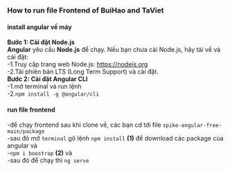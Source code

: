 ### How to run file Frontend of BuiHao and TaViet<br>
#### install angular về máy<br>
__Bước 1: Cài đặt Node.js__<br>
__Angular__ yêu cầu __Node.js__ để chạy. Nếu bạn chưa cài Node.js, hãy tải về và cài đặt:<br>
-1.Truy cập trang web Node.js: https://nodejs.org<br>
-2.Tải phiên bản LTS (Long Term Support) và cài đặt.<br>
__Bước 2: Cài đặt Angular CLI__<br>
-1.mở terminal và run lệnh<br>
-2.`npm install -g @angular/cli`<br>
#### run file frontend <br>
-để chạy frontend sau khi clone về, các bạn cd tới file `spike-angular-free-main/package`<br>
-sau đó mở `terminal` gõ lệnh `npm install` __(1)__ để download các package của angular và<br>
-`npm i boostrap` __(2)__ và  <br>
-sau đó để chạy thì `ng serve`<br>
